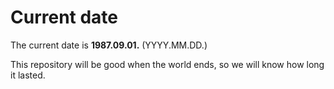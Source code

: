 # Current date

The current date is **1987.09.01.** (YYYY.MM.DD.)

This repository will be good when the world ends, so we will know how long it lasted.